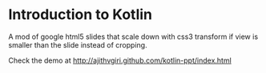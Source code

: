 Introduction to Kotlin
========================

A mod of google html5 slides that scale down with css3 transform if view is smaller than the slide instead of cropping.

Check the demo at http://ajithvgiri.github.com/kotlin-ppt/index.html

